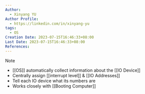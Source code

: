 ```yaml
---
Author:
  - Xinyang YU
Author Profile:
  - https://linkedin.com/in/xinyang-yu
tags:
  - OS
Creation Date: 2023-07-15T16:46:33+08:00
Last Date: 2023-07-15T16:46:33+08:00
References:
---
```

> [!note]
> - [[OS]] automatically collect information about the  [[IO Device]]
> - Centrally assign [[interrupt level]] & [[IO Addresses]]
> - Tell each IO device what its numbers are
> - Works closely with [[Booting Computer]]